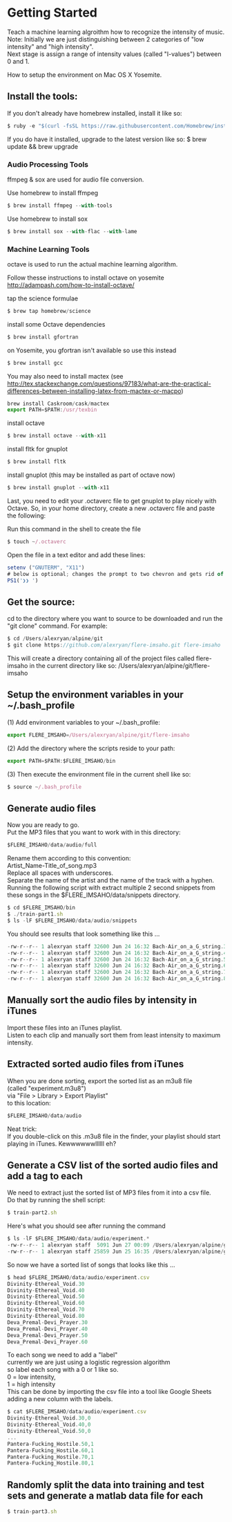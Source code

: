 
# Getting Started

Teach a machine learning algroithm how to recognize the intensity of music.  
Note: Initially we are just distinguishing between 2 categories of "low intensity" and "high intensity".  
Next stage is assign a range of intensity values (called "I-values") between 0 and 1.


How to setup the environment on Mac OS X Yosemite.

## Install the tools:


If you don't already have homebrew installed, install it like so:
```javascript
$ ruby -e "$(curl -fsSL https://raw.githubusercontent.com/Homebrew/install/master/install)"
```
If you do have it installed, upgrade to the latest version like so:
$ brew update && brew upgrade


### Audio Processing Tools
 ffmpeg & sox are used for audio file conversion.

Use homebrew to install ffmpeg
```javascript
$ brew install ffmpeg --with-tools
```

Use homebrew to install sox
```javascript
$ brew install sox --with-flac --with-lame
```

### Machine Learning Tools
octave is used to run the actual machine learning algorithm.

Follow thesse instructions to install octave on yosemite
http://adampash.com/how-to-install-octave/

tap the science formulae
```javascript
$ brew tap homebrew/science
```

install some Octave dependencies
```javascript
$ brew install gfortran
```

on Yosemite, you gfortran isn't available so use this instead
```javascript
$ brew install gcc
```

You may also need to install mactex
(see http://tex.stackexchange.com/questions/97183/what-are-the-practical-differences-between-installing-latex-from-mactex-or-macpo)

```javascript
brew install Caskroom/cask/mactex
export PATH=$PATH:/usr/texbin
```

install octave
```javascript
$ brew install octave --with-x11
```

install fltk for gnuplot
```javascript
$ brew install fltk
```

install gnuplot (this may be installed as part of octave now)
```javascript
$ brew install gnuplot --with-x11
```

Last, you need to edit your .octaverc file to get gnuplot to play nicely with Octave. So, in your home directory, create a new .octaverc file and paste the following:

Run this command in the shell to create the file
```javascript
$ touch ~/.octaverc
```

Open the file in a text editor and add these lines:
```javascript
setenv ("GNUTERM", "X11")
# below is optional; changes the prompt to two chevron and gets rid of the long Octave x.x.x >> prompt
PS1('❯❯ ')
```


## Get the source:
cd to the directory where you want to source to be downloaded and
run the "git clone" command.
For example:
```javascript
$ cd /Users/alexryan/alpine/git
$ git clone https://github.com/alexryan/flere-imsaho.git flere-imsaho
```

This will create a directory containing all of the project files called
flere-imsaho in the current directory like so:
/Users/alexryan/alpine/git/flere-imsaho


## Setup the environment variables in your ~/.bash_profile

(1) Add environment variables to your ~/.bash_profile:
```javascript
export FLERE_IMSAHO=/Users/alexryan/alpine/git/flere-imsaho
```
(2) Add the directory where the scripts reside to your path:
```javascript
export PATH=$PATH:$FLERE_IMSAHO/bin
```
(3) Then execute the environment file in the current shell like so:
```javascript
$ source ~/.bash_profile
```


## Generate audio files
Now you are ready to go.  
Put the MP3 files that you want to work with in this directory:  
```javascript
$FLERE_IMSAHO/data/audio/full
```
Rename them according to this convention:  
Artist_Name-Title_of_song.mp3  
Replace all spaces with underscores.  
Separate the name of the artist and the name of the track with a hyphen.  
Running the following script with extract multiple 2 second snippets from
these songs in the $FLERE_IMSAHO/data/snippets directory.

```javascript
$ cd $FLERE_IMSAHO/bin
$ ./train-part1.sh
$ ls -lF $FLERE_IMSAHO/data/audio/snippets
```

You should see results that look something like this ...
```javascript
-rw-r--r-- 1 alexryan staff 32600 Jun 24 16:32 Bach-Air_on_a_G_string.30.mp3
-rw-r--r-- 1 alexryan staff 32600 Jun 24 16:32 Bach-Air_on_a_G_string.40.mp3
-rw-r--r-- 1 alexryan staff 32600 Jun 24 16:32 Bach-Air_on_a_G_string.50.mp3
-rw-r--r-- 1 alexryan staff 32600 Jun 24 16:32 Bach-Air_on_a_G_string.60.mp3
-rw-r--r-- 1 alexryan staff 32600 Jun 24 16:32 Bach-Air_on_a_G_string.70.mp3
-rw-r--r-- 1 alexryan staff 32600 Jun 24 16:32 Bach-Air_on_a_G_string.80.mp3
```

## Manually sort the audio files by intensity in iTunes

Import these files into an iTunes playlist.  
Listen to each clip and manually sort them from least intensity to maximum intensity.  

## Extracted sorted audio files from iTunes

When you are done sorting, export the sorted list as an m3u8 file  
(called "experiment.m3u8")  
via "File > Library > Export Playlist"  
to this location:  
```javascript
$FLERE_IMSAHO/data/audio
```

Neat trick:  
If you double-click on this .m3u8 file in the finder, your playlist should start
playing in iTunes.
Kewwwwwwllllll eh?

## Generate a CSV list of the sorted audio files and add a tag to each

We need to extract just the sorted list of MP3 files from it into a csv file.  
Do that by running the shell script:

```javascript
$ train-part2.sh
```

Here's what you should see after running the command

```javascript
$ ls -lF $FLERE_IMSAHO/data/audio/experiment.*
-rw-r--r-- 1 alexryan staff  5091 Jun 27 00:09 /Users/alexryan/alpine/git/flere-imsaho/data/audio/experiment.csv
-rw-r--r-- 1 alexryan staff 25859 Jun 25 16:35 /Users/alexryan/alpine/git/flere-imsaho/data/audio/experiment.m3u8
 ```

So now we have a sorted list of songs that looks like this ...
```javascript
$ head $FLERE_IMSAHO/data/audio/experiment.csv
Divinity-Ethereal_Void.30
Divinity-Ethereal_Void.40
Divinity-Ethereal_Void.50
Divinity-Ethereal_Void.60
Divinity-Ethereal_Void.70
Divinity-Ethereal_Void.80
Deva_Premal-Devi_Prayer.30
Deva_Premal-Devi_Prayer.40
Deva_Premal-Devi_Prayer.50
Deva_Premal-Devi_Prayer.60
```

To each song we need to add a "label"  
currently we are just using a logistic regression algorithm  
so label each song with a 0 or 1 like so.  
0 = low intensity,  
1 = high intensity  
This can be done by importing the csv file into a tool like Google Sheets
adding a new column with the labels.

```javascript
$ cat $FLERE_IMSAHO/data/audio/experiment.csv
Divinity-Ethereal_Void.30,0
Divinity-Ethereal_Void.40,0
Divinity-Ethereal_Void.50,0
...
Pantera-Fucking_Hostile.50,1
Pantera-Fucking_Hostile.60,1
Pantera-Fucking_Hostile.70,1
Pantera-Fucking_Hostile.80,1
```

## Randomly split the data into training and test sets and generate a matlab data file for each

```javascript
$ train-part3.sh
```
